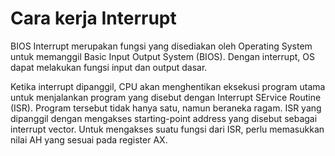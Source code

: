 # Cara kerja Interrupt

BIOS Interrupt merupakan fungsi yang disediakan oleh Operating System untuk memanggil Basic Input Output System (BIOS). Dengan interrupt, OS dapat melakukan fungsi input dan output dasar. 

Ketika interrupt dipanggil, CPU akan menghentikan eksekusi program utama untuk menjalankan program yang disebut dengan Interrupt SErvice Routine (ISR). Program tersebut tidak hanya satu, namun beraneka ragam. ISR yang dipanggil dengan mengakses starting-point address yang disebut sebagai interrupt vector. Untuk mengakses suatu fungsi dari ISR, perlu memasukkan nilai AH yang sesuai pada register AX.